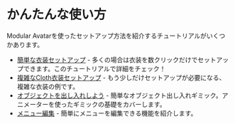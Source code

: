 ﻿---
sidebar_position: 2
sidebar_label: かんたんな使い方
---

# かんたんな使い方

Modular Avatarを使ったセットアップ方法を紹介するチュートリアルがいくつかあります。

* [簡単な衣装セットアップ](/ja/docs/tutorials/clothing/) - 多くの場合は衣装を数クリックだけでセットアップできます。このチュートリアルで詳細をチェック！
* [複雑なCloth衣装セットアップ](/ja/docs/tutorials/adv_clothing/) - もう少しだけセットアップが必要になる、複雑な衣装の例です。
* [オブジェクトを出し入れしよう](/ja/docs/tutorials/object_toggle/) - 簡単なオブジェクト出し入れギミック。アニメーターを使ったギミックの基礎をカバーします。
* [メニュー編集](/ja/docs/tutorials/menu/) - 簡単にメニューを編集できる機能を紹介します。